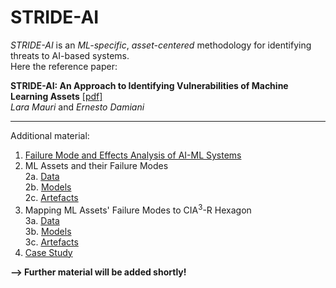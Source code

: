 # STRIDE-AI

_STRIDE-AI_ is an _ML-specific_, _asset-centered_ methodology for identifying threats to AI-based systems.<br/>
Here the reference paper:

**STRIDE-AI: An Approach to Identifying Vulnerabilities of Machine Learning Assets** [[pdf]](https://github.com/LaraMauri/STRIDE-AI/files/6056431/STRIDE-AI_.An.Approach.to.Identifying.Vulnerabilities.of.Machine.Learning.Assets.pdf)<br/>
_Lara Mauri_ and _Ernesto Damiani_

---


Additional material:

1. [Failure Mode and Effects Analysis of AI-ML Systems](https://github.com/LaraMauri/STRIDE-AI/blob/main/pages/failure-mode-and-effects-analysis-of-AI-ML-systems.md)<br/>
2. ML Assets and their Failure Modes<br/>2a. [Data](https://github.com/LaraMauri/STRIDE-AI/blob/main/pages/ML-data-assets-and-their-failure-modes.md)<br/>2b. [Models](https://github.com/LaraMauri/STRIDE-AI/blob/main/pages/ML-model-assets-and-their-failure-modes.md)<br/>2c. [Artefacts](https://github.com/LaraMauri/STRIDE-AI/blob/main/pages/ML-artefact-assets-and-their-failure-modes.md)
3. Mapping ML Assets' Failure Modes to CIA<sup>3</sup>-R Hexagon<br/>3a. [Data](https://github.com/LaraMauri/STRIDE-AI/blob/main/pages/mapping-data-assets-failure-modes-CIA_R.md)<br/>3b. [Models](https://github.com/LaraMauri/STRIDE-AI/blob/main/pages/mapping-model-assets-failure-modes-CIA_R.md)<br/>3c. [Artefacts](https://github.com/LaraMauri/STRIDE-AI/blob/main/pages/mapping-artefact-assets-failure-modes-CIA_R.md)
4. [Case Study](https://github.com/LaraMauri/STRIDE-AI/blob/main/pages/case-study.md)

**--> Further material will be added shortly!**
